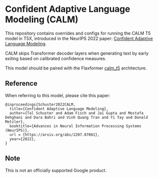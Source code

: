 # Confident Adaptive Language Modeling (CALM)

This repository contains overrides and configs for running the CALM T5 model in T5X, introduced in the NeurIPS 2022 paper: [Confident Adaptive Language Modeling](https://arxiv.org/abs/2207.07061).

CALM skips Transformer decoder layers when generating text by early exiting based on calibrated confidence measures.

This model should be paired with the Flaxformer [calm_t5](https://github.com/google/flaxformer/tree/main/flaxformer/architectures/calm_t5) architecture.

## Reference
When referring to this model, please cite this paper:

```
@inproceedings{Schuster2022CALM,
  title={Confident Adaptive Language Modeling},
  author={Tal Schuster and Adam Fisch and Jai Gupta and Mostafa Dehghani and Dara Bahri and Vinh Quang Tran and Yi Tay and Donald Metzler},
  booktitle={Advances in Neural Information Processing Systems (NeurIPS)},
  url = {https://arxiv.org/abs/2207.07061},
  year={2022},
}
```


## Note
This is not an officially supported Google product.